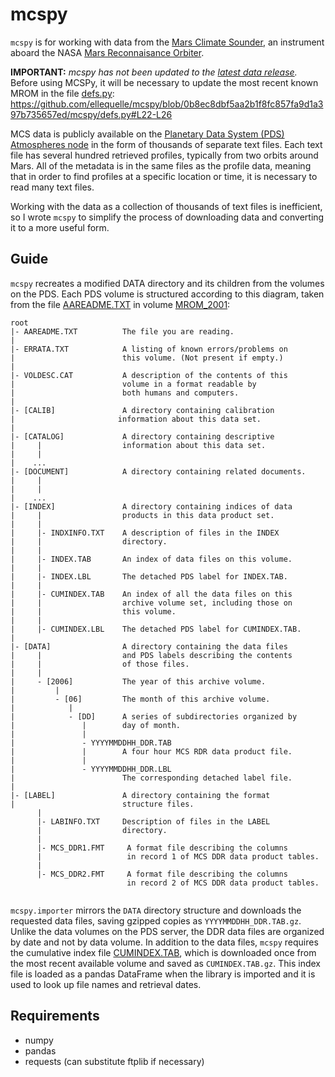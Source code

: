 # mcspy
`mcspy` is for working with data from the [Mars Climate Sounder](https://mars.nasa.gov/mro/mission/instruments/mcs/), an instrument aboard the NASA [Mars Reconnaisance Orbiter](https://mars.nasa.gov/mro/mission/overview/).

**IMPORTANT:** *mcspy has not been updated to the [latest data release](https://atmos.nmsu.edu/data_and_services/atmospheres_data/MARS/mcs.html).* Before using MCSPy, it will be necessary to update the most recent known MROM in the file [defs.py](mcspy/defs.py): https://github.com/ellequelle/mcspy/blob/0b8ec8dbf5aa2b1f8fc857fa9d1a397b735657ed/mcspy/defs.py#L22-L26

MCS data is publicly available on the [Planetary Data System (PDS) Atmospheres node](https://pds-atmospheres.nmsu.edu) in the form of thousands of separate text files. Each text file has several hundred retrieved profiles, typically from two orbits around Mars. All of the metadata is in the same files as the profile data, meaning that in order to find profiles at a specific location or time, it is necessary to read many text files. 

Working with the data as a collection of thousands of text files is inefficient, so I wrote `mcspy` to simplify the process of downloading data and converting it to a more useful form.

## Guide
`mcspy` recreates a modified DATA directory and its children from the volumes on the PDS. Each PDS volume is structured according to this diagram, taken from the file [AAREADME.TXT](https://atmos.nmsu.edu/PDS/data/MROM_2001/AAREADME.TXT) in volume [MROM_2001](https://atmos.nmsu.edu/PDS/data/MROM_2001/):
```
root
|- AAREADME.TXT          The file you are reading.
|
|- ERRATA.TXT            A listing of known errors/problems on
|                        this volume. (Not present if empty.)
|
|- VOLDESC.CAT           A description of the contents of this
|                        volume in a format readable by
|                        both humans and computers.
|
|- [CALIB]               A directory containing calibration
|                       information about this data set.
|
|- [CATALOG]             A directory containing descriptive
|     |                  information about this data set.
|     |
|    ...
|- [DOCUMENT]            A directory containing related documents.
|     |
|     |
|    ...
|- [INDEX]               A directory containing indices of data
|     |                  products in this data product set.
|     |
|     |- INDXINFO.TXT    A description of files in the INDEX
|     |                  directory.
|     |
|     |- INDEX.TAB       An index of data files on this volume.
|     |
|     |- INDEX.LBL       The detached PDS label for INDEX.TAB.
|     |
|     |- CUMINDEX.TAB    An index of all the data files on this
|     |                  archive volume set, including those on
|     |                  this volume.
|     |
|     |- CUMINDEX.LBL    The detached PDS label for CUMINDEX.TAB.
|
|- [DATA]                A directory containing the data files
|     |                  and PDS labels describing the contents
|     |                  of those files.
|     |
|     - [2006]           The year of this archive volume.
|         |
|         - [06]         The month of this archive volume.
|            |
|            - [DD]      A series of subdirectories organized by
|               |        day of month.
|               |
|               - YYYYMMDDHH_DDR.TAB
|               |        A four hour MCS RDR data product file.
|               |
|               - YYYYMMDDHH_DDR.LBL
|                        The corresponding detached label file.
|
|- [LABEL]               A directory containing the format
|                        structure files.
      |
      |- LABINFO.TXT     Description of files in the LABEL
      |                  directory.
      |
      |- MCS_DDR1.FMT     A format file describing the columns
      |                   in record 1 of MCS DDR data product tables.
      |
      |- MCS_DDR2.FMT     A format file describing the columns
                          in record 2 of MCS DDR data product tables. 
			
```

``mcspy.importer`` mirrors the `DATA` directory structure and downloads the requested data files, saving gzipped copies as `YYYYMMDDHH_DDR.TAB.gz`. Unlike the data volumes on the PDS server, the DDR data files are organized by date and not by data volume. In addition to the data files, ``mcspy`` requires the cumulative index file [CUMINDEX.TAB](https://atmos.nmsu.edu/PDS/data/MROM_2158/INDEX/CUMINDEX.TAB), which is downloaded once from the most recent available volume and saved as `CUMINDEX.TAB.gz`. This index file is loaded as a pandas DataFrame when the library is imported and it is used to look up file names and retrieval dates.





## Requirements
* numpy
* pandas
* requests (can substitute ftplib if necessary)



